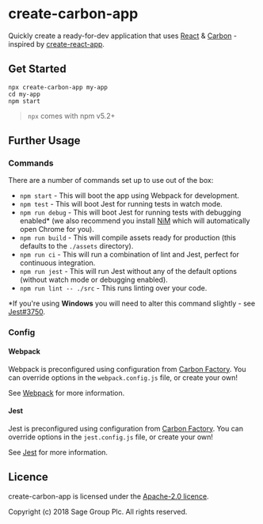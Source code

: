 # create-carbon-app

Quickly create a ready-for-dev application that uses [React](https://reactjs.org/) & [Carbon](https://carbon.sage.com/) - inspired by [create-react-app](https://github.com/facebook/create-react-app).

## Get Started

```
npx create-carbon-app my-app
cd my-app
npm start
```

> `npx` comes with npm v5.2+

## Further Usage

### Commands

There are a number of commands set up to use out of the box:

* `npm start` - This will boot the app using Webpack for development.
* `npm test` - This will boot Jest for running tests in watch mode.
* `npm run debug` - This will boot Jest for running tests with debugging enabled* (we also recommend you install [NiM](https://chrome.google.com/webstore/detail/nodejs-v8-inspector-manag/gnhhdgbaldcilmgcpfddgdbkhjohddkj?hl=en) which will automatically open Chrome for you).
* `npm run build` - This will compile assets ready for production (this defaults to the `./assets` directory).
* `npm run ci` - This will run a combination of lint and Jest, perfect for continuous integration.
* `npm run jest` - This will run Jest without any of the default options (without watch mode or debugging enabled).
* `npm run lint -- ./src` - This runs linting over your code.

*If you're using **Windows** you will need to alter this command slightly - see [Jest#3750](https://github.com/facebook/jest/issues/3750).

### Config

#### Webpack

Webpack is preconfigured using configuration from [Carbon Factory](https://github.com/sage/carbon-factory). You can override options in the `webpack.config.js` file, or create your own!

See [Webpack](https://webpack.js.org/) for more information.

#### Jest

Jest is preconfigured using configuration from [Carbon Factory](https://github.com/sage/carbon-factory). You can override options in the `jest.config.js` file, or create your own!

See [Jest](https://jestjs.io/) for more information.

## Licence

create-carbon-app is licensed under the [Apache-2.0 licence](https://github.com/Sage/create-carbon-app/blob/master/LICENSE).

Copyright (c) 2018 Sage Group Plc. All rights reserved.
